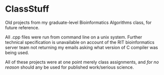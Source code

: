 # ClassStuff
Old projects from my graduate-level Bioinformatics Algorithms class, for future reference.

All .cpp files were run from command line on a unix system. Further technical specification is unavailable on account of the RIT bioinformatics server team not returning my emails asking what version of C compiler was being used.

All of these projects were at one point merely class assignments, and *for no reason* should any be used for published work/serious science. 
